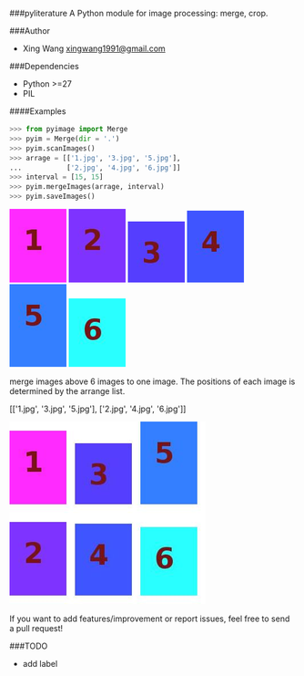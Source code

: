 ###pyliterature
A Python module for image processing: merge, crop.



###Author
* Xing Wang  <xingwang1991@gmail.com>



###Dependencies

* Python >=27
* PIL


####Examples

```python
>>> from pyimage import Merge
>>> pyim = Merge(dir = '.')
>>> pyim.scanImages()
>>> arrage = [['1.jpg', '3.jpg', '5.jpg'], 
...           ['2.jpg', '4.jpg', '6.jpg']]
>>> interval = [15, 15]
>>> pyim.mergeImages(arrage, interval)
>>> pyim.saveImages()
```
<img src="examples/merge/1.jpg"/>
<img src="examples/merge/2.jpg"/>
<img src="examples/merge/3.jpg"/>
<img src="examples/merge/4.jpg"/>
<img src="examples/merge/5.jpg"/>
<img src="examples/merge/6.jpg"/>

merge images above 6 images to one image. The positions of each image is determined by the arrange list.

[['1.jpg', '3.jpg', '5.jpg'], 
 ['2.jpg', '4.jpg', '6.jpg']]

<img src="examples/merge/results/merge.jpg"/>


If you want to add features/improvement or report issues, feel free to send a pull request!


###TODO
* add label
